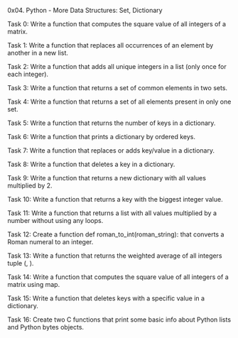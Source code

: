0x04. Python - More Data Structures: Set, Dictionary

Task 0: Write a function that computes the square value of all integers of a matrix.

Task 1: Write a function that replaces all occurrences of an element by another in a new list.

Task 2: Write a function that adds all unique integers in a list (only once for each integer).

Task 3: Write a function that returns a set of common elements in two sets.

Task 4: Write a function that returns a set of all elements present in only one set.

Task 5: Write a function that returns the number of keys in a dictionary.

Task 6: Write a function that prints a dictionary by ordered keys.

Task 7: Write a function that replaces or adds key/value in a dictionary.

Task 8: Write a function that deletes a key in a dictionary.

Task 9: Write a function that returns a new dictionary with all values multiplied by 2.

Task 10: Write a function that returns a key with the biggest integer value.

Task 11: Write a function that returns a list with all values multiplied by a number without using any loops.

Task 12: Create a function def roman_to_int(roman_string): that converts a Roman numeral to an integer.

Task 13: Write a function that returns the weighted average of all integers tuple (<score>, <weight>).

Task 14: Write a function that computes the square value of all integers of a matrix using map.

Task 15: Write a function that deletes keys with a specific value in a dictionary.

Task 16: Create two C functions that print some basic info about Python lists and Python bytes objects.
